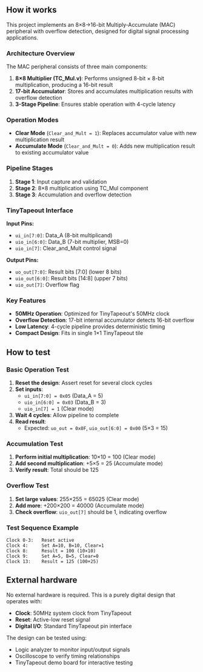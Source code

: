 <!---

This file is used to generate your project datasheet. Please fill in the information below and delete any unused
sections.

You can also include images in this folder and reference them in the markdown. Each image must be less than
512 kb in size, and the combined size of all images must be less than 1 MB.
-->

## How it works

This project implements an 8×8→16-bit Multiply-Accumulate (MAC) peripheral with overflow detection, designed for digital signal processing applications.

### Architecture Overview

The MAC peripheral consists of three main components:

1. **8×8 Multiplier (TC_Mul.v)**: Performs unsigned 8-bit × 8-bit multiplication, producing a 16-bit result
2. **17-bit Accumulator**: Stores and accumulates multiplication results with overflow detection
3. **3-Stage Pipeline**: Ensures stable operation with 4-cycle latency

### Operation Modes

- **Clear Mode** (`Clear_and_Mult = 1`): Replaces accumulator value with new multiplication result
- **Accumulate Mode** (`Clear_and_Mult = 0`): Adds new multiplication result to existing accumulator value

### Pipeline Stages

1. **Stage 1**: Input capture and validation
2. **Stage 2**: 8×8 multiplication using TC_Mul component
3. **Stage 3**: Accumulation and overflow detection

### TinyTapeout Interface

**Input Pins:**

- `ui_in[7:0]`: Data_A (8-bit multiplicand)
- `uio_in[6:0]`: Data_B (7-bit multiplier, MSB=0)
- `uio_in[7]`: Clear_and_Mult control signal

**Output Pins:**

- `uo_out[7:0]`: Result bits [7:0] (lower 8 bits)
- `uio_out[6:0]`: Result bits [14:8] (upper 7 bits)
- `uio_out[7]`: Overflow flag

### Key Features

- **50MHz Operation**: Optimized for TinyTapeout's 50MHz clock
- **Overflow Detection**: 17-bit internal accumulator detects 16-bit overflow
- **Low Latency**: 4-cycle pipeline provides deterministic timing
- **Compact Design**: Fits in single 1×1 TinyTapeout tile

## How to test

### Basic Operation Test

1. **Reset the design**: Assert reset for several clock cycles
2. **Set inputs**:
   - `ui_in[7:0] = 0x05` (Data_A = 5)
   - `uio_in[6:0] = 0x03` (Data_B = 3)
   - `uio_in[7] = 1` (Clear mode)
3. **Wait 4 cycles**: Allow pipeline to complete
4. **Read result**:
   - Expected: `uo_out = 0x0F`, `uio_out[6:0] = 0x00` (5×3 = 15)

### Accumulation Test

1. **Perform initial multiplication**: 10×10 = 100 (Clear mode)
2. **Add second multiplication**: +5×5 = 25 (Accumulate mode)
3. **Verify result**: Total should be 125

### Overflow Test

1. **Set large values**: 255×255 = 65025 (Clear mode)
2. **Add more**: +200×200 = 40000 (Accumulate mode)
3. **Check overflow**: `uio_out[7]` should be 1, indicating overflow

### Test Sequence Example

```
Clock 0-3:   Reset active
Clock 4:     Set A=10, B=10, Clear=1
Clock 8:     Result = 100 (10×10)
Clock 9:     Set A=5, B=5, Clear=0
Clock 13:    Result = 125 (100+25)
```

## External hardware

No external hardware is required. This is a purely digital design that operates with:

- **Clock**: 50MHz system clock from TinyTapeout
- **Reset**: Active-low reset signal
- **Digital I/O**: Standard TinyTapeout pin interface

The design can be tested using:

- Logic analyzer to monitor input/output signals
- Oscilloscope to verify timing relationships
- TinyTapeout demo board for interactive testing
